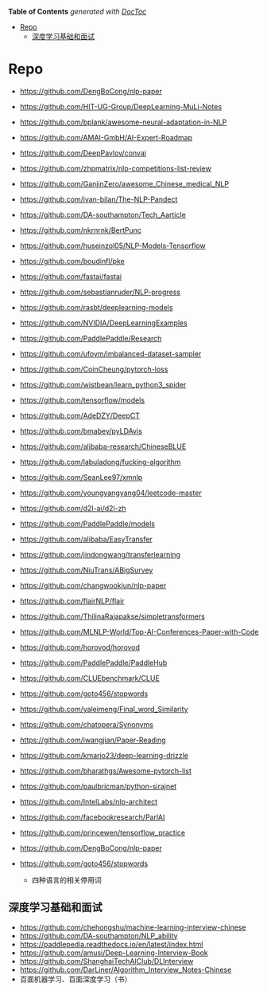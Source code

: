 <!-- START doctoc generated TOC please keep comment here to allow auto update -->
<!-- DON'T EDIT THIS SECTION, INSTEAD RE-RUN doctoc TO UPDATE -->
**Table of Contents**  *generated with [DocToc](https://github.com/thlorenz/doctoc)*

- [Repo](#repo)
  - [深度学习基础和面试](#%E6%B7%B1%E5%BA%A6%E5%AD%A6%E4%B9%A0%E5%9F%BA%E7%A1%80%E5%92%8C%E9%9D%A2%E8%AF%95)

<!-- END doctoc generated TOC please keep comment here to allow auto update -->



# Repo

- https://github.com/DengBoCong/nlp-paper

- https://github.com/HIT-UG-Group/DeepLearning-MuLi-Notes

- https://github.com/bplank/awesome-neural-adaptation-in-NLP

- https://github.com/AMAI-GmbH/AI-Expert-Roadmap

- https://github.com/DeepPavlov/convai

- https://github.com/zhpmatrix/nlp-competitions-list-review

- https://github.com/GanjinZero/awesome_Chinese_medical_NLP

- https://github.com/ivan-bilan/The-NLP-Pandect

- https://github.com/DA-southampton/Tech_Aarticle
- https://github.com/nkrnrnk/BertPunc
- https://github.com/huseinzol05/NLP-Models-Tensorflow
- https://github.com/boudinfl/pke
- https://github.com/fastai/fastai
- https://github.com/sebastianruder/NLP-progress
- https://github.com/rasbt/deeplearning-models
- https://github.com/NVIDIA/DeepLearningExamples
- https://github.com/PaddlePaddle/Research
- https://github.com/ufoym/imbalanced-dataset-sampler
- https://github.com/CoinCheung/pytorch-loss
- https://github.com/wistbean/learn_python3_spider
- https://github.com/tensorflow/models
- https://github.com/AdeDZY/DeepCT
- https://github.com/bmabey/pyLDAvis
- https://github.com/alibaba-research/ChineseBLUE
- https://github.com/labuladong/fucking-algorithm
- https://github.com/SeanLee97/xmnlp
- https://github.com/youngyangyang04/leetcode-master
- https://github.com/d2l-ai/d2l-zh
- https://github.com/PaddlePaddle/models
- https://github.com/alibaba/EasyTransfer
- https://github.com/jindongwang/transferlearning
- https://github.com/NiuTrans/ABigSurvey
- https://github.com/changwookjun/nlp-paper
- https://github.com/flairNLP/flair
- https://github.com/ThilinaRajapakse/simpletransformers
- https://github.com/MLNLP-World/Top-AI-Conferences-Paper-with-Code
- https://github.com/horovod/horovod
- https://github.com/PaddlePaddle/PaddleHub
- https://github.com/CLUEbenchmark/CLUE
- https://github.com/goto456/stopwords
- https://github.com/yaleimeng/Final_word_Similarity
- https://github.com/chatopera/Synonyms
- https://github.com/iwangjian/Paper-Reading
- https://github.com/kmario23/deep-learning-drizzle
- https://github.com/bharathgs/Awesome-pytorch-list
- https://github.com/paulbricman/python-sirajnet
- https://github.com/IntelLabs/nlp-architect
- https://github.com/facebookresearch/ParlAI
- https://github.com/princewen/tensorflow_practice

- https://github.com/DengBoCong/nlp-paper  

- https://github.com/goto456/stopwords
  - 四种语言的相关停用词

## 深度学习基础和面试
- https://github.com/chehongshu/machine-learning-interview-chinese
- https://github.com/DA-southampton/NLP_ability
- https://paddlepedia.readthedocs.io/en/latest/index.html
- https://github.com/amusi/Deep-Learning-Interview-Book
- https://github.com/ShanghaiTechAIClub/DLInterview
- https://github.com/DarLiner/Algorithm_Interview_Notes-Chinese
- 百面机器学习、百面深度学习（书）





